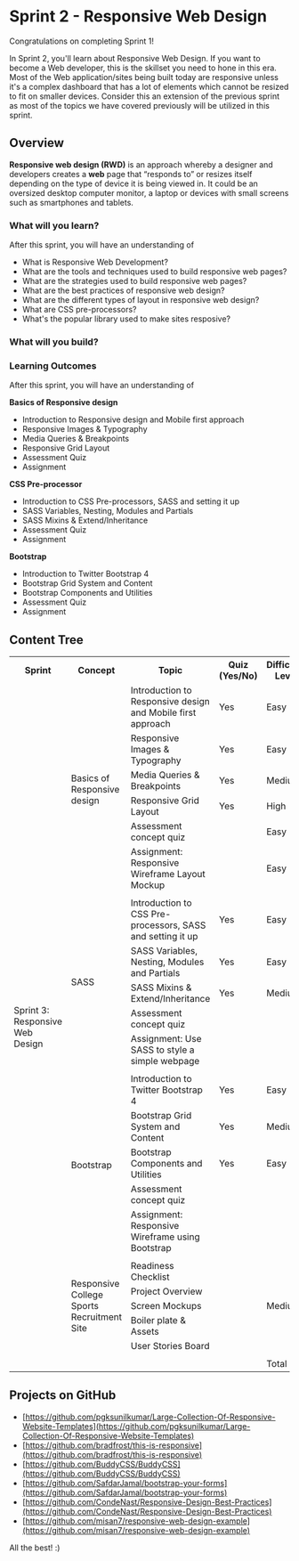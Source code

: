 # Sprint 2 - Responsive Web Design

Congratulations on completing Sprint 1!

In Sprint 2, you'll learn about Responsive Web Design. If you want to become a Web developer, this is the skillset you need to hone in this era. Most of the Web application/sites being built today are responsive unless it's a complex dashboard that has a lot of elements which cannot be resized to fit on smaller devices. Consider this an extension of the previous sprint as most of the topics we have covered previously will be utilized in this sprint.

## Overview

**Responsive web design (RWD)** is an approach whereby a designer and developers creates a **web** page that “responds to” or resizes itself depending on the type of device it is being viewed in. It could be an oversized desktop computer monitor, a laptop or devices with small screens such as smartphones and tablets.

### What will you learn?

After this sprint, you will have an understanding of

- What is Responsive Web Development?
- What are the tools and techniques used to build responsive web pages?
- What are the strategies used to build responsive web pages?
- What are the best practices of responsive web design?
- What are the different types of layout in responsive web design?
- What are CSS pre-processors?
- What's the popular library used to make sites resposive?

### What will you build?

### Learning Outcomes

After this sprint, you will have an understanding of

**Basics of Responsive design**

- Introduction to Responsive design and Mobile first approach
- Responsive Images & Typography
- Media Queries & Breakpoints
- Responsive Grid Layout
- Assessment Quiz
- Assignment

**CSS Pre-processor**

- Introduction to CSS Pre-processors, SASS and setting it up
- SASS Variables, Nesting, Modules and Partials
- SASS Mixins & Extend/Inheritance
- Assessment Quiz
- Assignment

**Bootstrap**

- Introduction to Twitter Bootstrap 4
- Bootstrap Grid System and Content
- Bootstrap Components and Utilities
- Assessment Quiz
- Assignment

## Content Tree

<table>
<tr>
<th>Sprint</th>
<th>Concept</th>
<th>Topic</th>
<th>Quiz (Yes/No)</th>
<th>Difficulty Level</th>
<th>Estimated Time</th>
</tr>
<tr>
<td  rowspan="50">Sprint 3: Responsive Web Design</td>
<td  rowspan="7">Basics of Responsive design</td>
<td>Introduction to Responsive design and Mobile first approach</td>
<td>Yes</td>
<td>Easy</td>
<td>1 hour</td>
</tr>
<tr>
<td>Responsive Images & Typography</td>
<td>Yes</td>
<td>Easy</td>
<td>1 hour</td>
</tr>
<tr>
<td>Media Queries & Breakpoints</td>
<td>Yes</td>
<td>Medium</td>
<td>2 hour</td>
</tr>
<tr>
<td>Responsive Grid Layout</td>
<td>Yes</td>
<td>High</td>
<td>3 hours</td>
</tr>
<tr>
<td>Assessment concept quiz</td>
<td></td>
<td>Easy</td>
<td>30 mins</td>
</tr>
<tr>
<td>Assignment: Responsive Wireframe Layout Mockup</td>
<td></td>
<td>Easy</td>
<td>1 hour</td>
</tr>
<tr>
<td  colspan="5"></td>
</tr>
<tr>
<td  rowspan="6">SASS</td>
<td>Introduction to CSS Pre-processors, SASS and setting it up</td>
<td>Yes</td>
<td>Easy</td>
<td>30 mins</td>
</tr>
<tr>
<td>SASS Variables, Nesting, Modules and Partials</td>
<td>Yes</td>
<td>Easy</td>
<td>1 hour</td>
</tr>
<tr>
<td>SASS Mixins & Extend/Inheritance</td>
<td>Yes</td>
<td>Medium</td>
<td>1 hour</td>
</tr>
<tr>
<td>Assessment concept quiz</td>
<td></td>
<td></td>
<td>20 min</td>
</tr>
<tr>
<td>Assignment: Use SASS to style a simple webpage</td>
<td></td>
<td></td>
<td>2 hour</td>
</tr>
<tr>
<tr>
<td  colspan="5"></td>
</tr>
<tr>
<td  rowspan="6">Bootstrap</td>
<td>Introduction to Twitter Bootstrap 4</td>
<td>Yes</td>
<td>Easy</td>
<td>30 mins</td>
</tr>
<tr>
<td>Bootstrap Grid System and Content</td>
<td>Yes</td>
<td>Medium</td>
<td>2 hours</td>
</tr>
<tr>
<td>Bootstrap Components and Utilities</td>
<td>Yes</td>
<td>Easy</td>
<td>2 hours</td>
</tr>
<tr>
<td>Assessment concept quiz</td>
<td></td>
<td></td>
<td>20 min</td>
</tr>
<tr>
<td>Assignment: Responsive Wireframe using Bootstrap</td>
<td></td>
<td></td>
<td>2 hour</td>
</tr>
<tr>
<td  colspan="5"></td>
</tr>
<tr>
<td  rowspan=5">Responsive College Sports Recruitment Site</td>
<td>Readiness Checklist</td>
<td  rowspan="5"></td>
<td  rowspan="5">Medium</td>
<td  rowspan="5">16 hours</td>
</tr>
<tr>
<td>Project Overview</td>
</tr>
<tr>
<td>Screen Mockups</td>
</tr>
<tr>
<td>Boiler plate &amp; Assets</td>
</tr>
<tr>
<td>User Stories Board</td>
</tr>
<tr>
<td  colspan="5"></td>
</tr>
<tr>
<td  colspan="3"></td>
<td>Total</td>
<td>37 hours</td>
</tr>
</table>

## Projects on GitHub

- [https://github.com/pgksunilkumar/Large-Collection-Of-Responsive-Website-Templates](https://github.com/pgksunilkumar/Large-Collection-Of-Responsive-Website-Templates)
- [https://github.com/bradfrost/this-is-responsive](https://github.com/bradfrost/this-is-responsive)
- [https://github.com/BuddyCSS/BuddyCSS](https://github.com/BuddyCSS/BuddyCSS)
- [https://github.com/SafdarJamal/bootstrap-your-forms](https://github.com/SafdarJamal/bootstrap-your-forms)
- [https://github.com/CondeNast/Responsive-Design-Best-Practices](https://github.com/CondeNast/Responsive-Design-Best-Practices)
- [https://github.com/misan7/responsive-web-design-example](https://github.com/misan7/responsive-web-design-example)

All the best! :)
